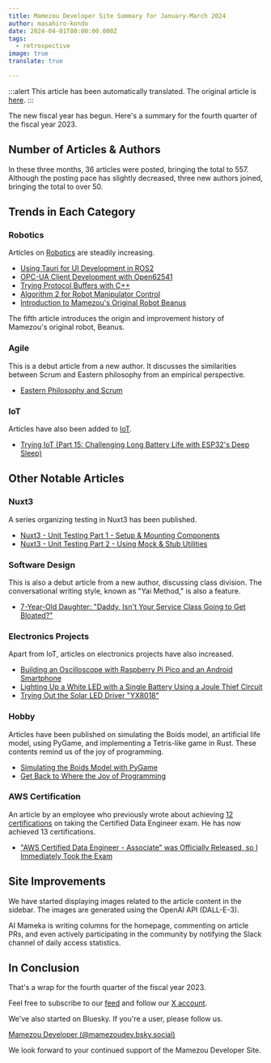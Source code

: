 ```yaml
---
title: Mamezou Developer Site Summary for January-March 2024
author: masahiro-kondo
date: 2024-04-01T00:00:00.000Z
tags:
  - retrospective
image: true
translate: true

---
```


:::alert
This article has been automatically translated.
The original article is [here](https://developer.mamezou-tech.com/blogs/2024/04/01/2023-4q-retrospective/).
:::



The new fiscal year has begun. Here's a summary for the fourth quarter of the fiscal year 2023.

## Number of Articles & Authors
In these three months, 36 articles were posted, bringing the total to 557. Although the posting pace has slightly decreased, three new authors joined, bringing the total to over 50.

## Trends in Each Category
### Robotics
Articles on [Robotics](/robotics) are steadily increasing.

- [Using Tauri for UI Development in ROS2](/robotics/ros/ros2-tauri/)
- [OPC-UA Client Development with Open62541](/robotics/opcua/opcua_open62541_client/)
- [Trying Protocol Buffers with C++](/blogs/2024/03/08/protocol-buffers-cpp/)
- [Algorithm 2 for Robot Manipulator Control](/robotics/manip-algo2/manip-algo2/)
- [Introduction to Mamezou's Original Robot Beanus](/robotics/beanus/beanus_introduction/)

The fifth article introduces the origin and improvement history of Mamezou's original robot, Beanus.

### Agile

This is a debut article from a new author. It discusses the similarities between Scrum and Eastern philosophy from an empirical perspective.

- [Eastern Philosophy and Scrum](/blogs/2024/02/01/eastern-philosophy-scrum/)

### IoT
Articles have also been added to [IoT](/iot).

- [Trying IoT (Part 15: Challenging Long Battery Life with ESP32's Deep Sleep)](/iot/internet-of-things-15/)

## Other Notable Articles
### Nuxt3
A series organizing testing in Nuxt3 has been published.

- [Nuxt3 - Unit Testing Part 1 - Setup & Mounting Components](/blogs/2024/02/07/nuxt3-unit-testing-mount/)
- [Nuxt3 - Unit Testing Part 2 - Using Mock & Stub Utilities](/blogs/2024/02/12/nuxt3-unit-testing-mock/)

### Software Design
This is also a debut article from a new author, discussing class division. The conversational writing style, known as "Yai Method," is also a feature.

- [7-Year-Old Daughter: "Daddy, Isn't Your Service Class Going to Get Bloated?"](/blogs/2024/02/12/fat-service-class/)

### Electronics Projects
Apart from IoT, articles on electronics projects have also increased.

- [Building an Oscilloscope with Raspberry Pi Pico and an Android Smartphone](https://developer.mamezou-tech.com/blogs/2024/03/18/raspberry-pi-pico-to-oscilloscope/)
- [Lighting Up a White LED with a Single Battery Using a Joule Thief Circuit](/blogs/2024/03/21/light-up-led-by-joule-thief-circuit/)
- [Trying Out the Solar LED Driver "YX8018"](/blogs/2024/03/31/solar-garden-light-by-joule-thief-circuit/)

### Hobby
Articles have been published on simulating the Boids model, an artificial life model, using PyGame, and implementing a Tetris-like game in Rust. These contents remind us of the joy of programming.

- [Simulating the Boids Model with PyGame](/blogs/2024/03/15/pygame_boid/)
- [Get Back to Where the Joy of Programming](/blogs/2024/03/29/get-back-to-where-the-joy-of-programming/)

### AWS Certification
An article by an employee who previously wrote about achieving [12 certifications](/blogs/2022/12/12/aws_all_certified/) on taking the Certified Data Engineer exam. He has now achieved 13 certifications.

- ["AWS Certified Data Engineer - Associate" was Officially Released, so I Immediately Took the Exam](/aws-certified-data-engineer-associate/)

## Site Improvements
We have started displaying images related to the article content in the sidebar. The images are generated using the OpenAI API (DALL-E-3).

AI Mameka is writing columns for the homepage, commenting on article PRs, and even actively participating in the community by notifying the Slack channel of daily access statistics.

## In Conclusion
That's a wrap for the fourth quarter of the fiscal year 2023.

Feel free to subscribe to our [feed](/feed/) and follow our [X account](https://twitter.com/MamezouDev).

We've also started on Bluesky. If you're a user, please follow us.

[Mamezou Developer (@mamezoudev.bsky.social)](https://bsky.app/profile/mamezoudev.bsky.social)

We look forward to your continued support of the Mamezou Developer Site.
